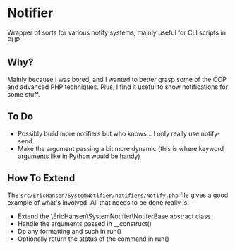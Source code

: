 Notifier
========

Wrapper of sorts for various notify systems, mainly useful for CLI scripts in PHP

## Why?

Mainly because I was bored, and I wanted to better grasp some of the OOP and advanced PHP techniques.  Plus, I find it useful to show notifications for some stuff.

## To Do

* Possibly build more notifiers but who knows...  I only really use notify-send.
* Make the argument passing a bit more dynamic (this is where keyword arguments like in Python would be handy)

## How To Extend

The ```src/EricHansen/SystemNotifier/notifiers/Notify.php``` file gives a good example of what's involved.  All that needs to be done really is:

* Extend the \EricHansen\SystemNotifier\NotiferBase abstract class
* Handle the arguments passed in __construct()
* Do any formatting and such in run()
* Optionally return the status of the command in run()